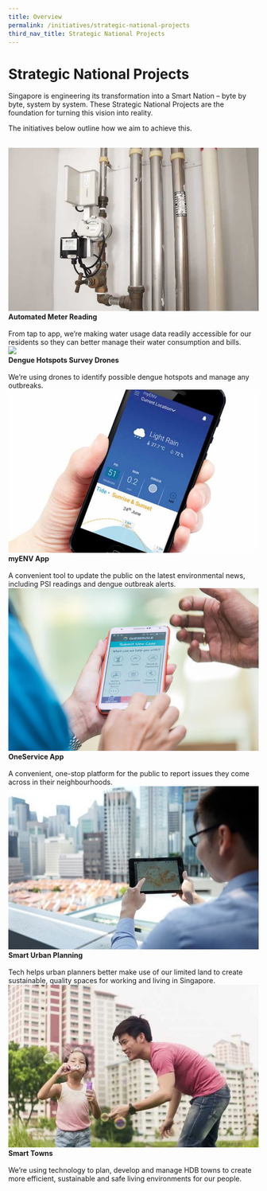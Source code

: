 ```yaml
---
title: Overview
permalink: /initiatives/strategic-national-projects
third_nav_title: Strategic National Projects
---
```

# Strategic National Projects

Singapore is engineering its transformation into a Smart Nation – byte by byte, system by system. These Strategic National Projects are the foundation for turning this vision into reality.  

The initiatives below outline how we aim to achieve this.

<br>
<div class="row">  
  <div class="column-c"> 
    <a href="/initiatives/urban-living/amr"><img src="/images/initiatives/overview-pages/amr-trial.png"></a><br>
    <div class="header"><b>Automated Meter Reading</b></div><br>
    <div class="para">From tap to app, we’re making water usage data readily accessible for our residents so they can better manage their water consumption and bills.</div>
  </div>
   <div class="column-c"> 
    <a href="/initiatives/urban-living/dengue-hotspots-survey-drones"><img src="/images/Drone%20with%20camera%20for%20dengue%20survey.png"></a><br>
     <div class="header"><b>Dengue Hotspots Survey Drones</b></div><br>
    <div class="para">We’re using drones to identify possible dengue hotspots and manage any outbreaks.</div>
  </div>
  <div class="column-c">  
    <a href="/initiatives/urban-living/myenv-app"><img src="/images/initiatives/overview-pages/myenv-app.png"></a><br>
    <div class="header"><b>myENV App</b></div><br>
    <div class="para">A convenient tool to update the public on the latest environmental news, including PSI readings and dengue outbreak alerts.</div>
  </div>     
</div>
<div class="row">  
  <div class="column-c"> 
    <a href="/initiatives/urban-living/oneservice-app"><img src="/images/initiatives/overview-pages/oneservice-app.png"></a><br>
    <div class="header"><b>OneService App</b></div><br>
    <div class="para">A convenient, one-stop platform for the public to report issues they come across in their neighbourhoods.</div>
  </div>
	 <div class="column-c"> 
    <a href="/initiatives/urban-living/urban-planning"><img src="/images/initiatives/overview-pages/planning-people-businesses.png"></a><br>
     <div class="header"><b>Smart Urban Planning</b></div><br>
    <div class="para">Tech helps urban planners better make use of our limited land to create sustainable, quality spaces for working and living in Singapore.</div>
	</div>
  <div class="column-c"> 
   <a href="/initiatives/urban-living/smart-towns"><img src="/images/initiatives/overview-pages/smart-towns.png"></a><br>
    <div class="header"><b>Smart Towns</b></div><br>
    <div class="para">We’re using technology to plan, develop and manage HDB towns to create more efficient, sustainable and safe living environments for our people.</div>
</div></div>
